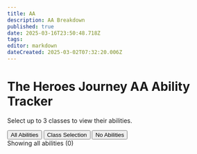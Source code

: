 ```yaml
---
title: AA
description: AA Breakdown
published: true
date: 2025-03-16T23:50:48.718Z
tags: 
editor: markdown
dateCreated: 2025-03-02T07:32:20.006Z
---
```


# The Heroes Journey AA Ability Tracker

Select up to 3 classes to view their abilities.

<div class="controls">
    <div class="filter-options">
        <button class="mode-button active" data-mode="all">All Abilities</button>
        <button class="mode-button" data-mode="selection">Class Selection</button>
        <button class="mode-button" data-mode="none">No Abilities</button>
    </div>
    
<div class="class-buttons" id="classButtons">
 </div>
</div>

<div class="stats" id="stats">
    Showing all abilities (0)
</div>

<div class="abilities-container" id="abilitiesContainer">
</div>